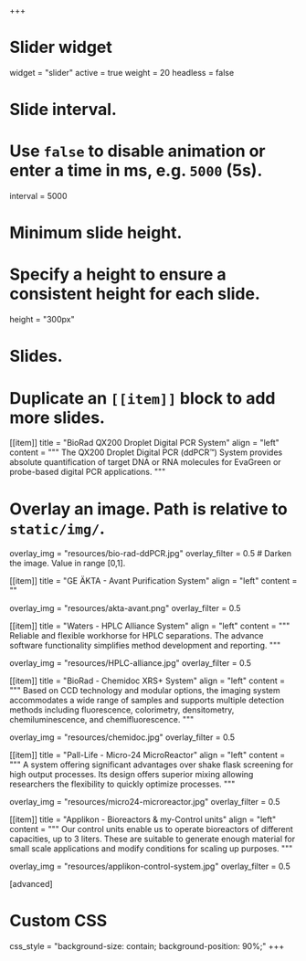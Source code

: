 +++
# Slider widget
widget = "slider"
active = true 
weight = 20
headless = false

# Slide interval.
# Use `false` to disable animation or enter a time in ms, e.g. `5000` (5s).
interval = 5000

# Minimum slide height.
# Specify a height to ensure a consistent height for each slide.
height = "300px"

# Slides.
# Duplicate an `[[item]]` block to add more slides.
[[item]]
  title = "BioRad QX200 Droplet Digital PCR System"
  align = "left"
  content = """
The QX200 Droplet Digital PCR (ddPCR™) System provides absolute quantification
of target DNA or RNA molecules for EvaGreen or probe-based digital PCR
applications.
"""

  # Overlay an image. Path is relative to `static/img/`.
  overlay_img = "resources/bio-rad-ddPCR.jpg"
  overlay_filter = 0.5 # Darken the image. Value in range [0,1].

[[item]]
  title = "GE ÄKTA - Avant Purification System"
  align = "left"
  content = ""

  overlay_img = "resources/akta-avant.png"
  overlay_filter = 0.5

[[item]]
  title = "Waters - HPLC Alliance System"
  align = "left"
  content = """
Reliable and flexible workhorse for HPLC separations. The advance software
functionality simplifies method development and reporting.
"""

  overlay_img = "resources/HPLC-alliance.jpg"
  overlay_filter = 0.5
  
[[item]]
  title = "BioRad - Chemidoc XRS+ System"
  align = "left"
  content = """
Based on CCD technology and modular options, the imaging system accommodates a
wide range of samples and supports multiple detection methods including
fluorescence, colorimetry, densitometry, chemiluminescence, and
chemifluorescence.
"""

  overlay_img = "resources/chemidoc.jpg"
  overlay_filter = 0.5
  
[[item]]
  title = "Pall-Life - Micro-24 MicroReactor"
  align = "left"
  content = """
A system offering significant advantages over shake flask screening for high
output processes. Its design offers superior mixing allowing researchers the
flexibility to quickly optimize processes.
"""

  overlay_img = "resources/micro24-microreactor.jpg"
  overlay_filter = 0.5
  

[[item]]
  title = "Applikon - Bioreactors & my-Control units"
  align = "left"
  content = """
Our control units enable us to operate bioreactors of different capacities, up
to 3 liters. These are suitable to generate enough material for small scale
applications and modify conditions for scaling up purposes.
"""

  overlay_img = "resources/applikon-control-system.jpg"
  overlay_filter = 0.5
  
[advanced]
 # Custom CSS
 css_style = "background-size: contain; background-position: 90%;"
+++
